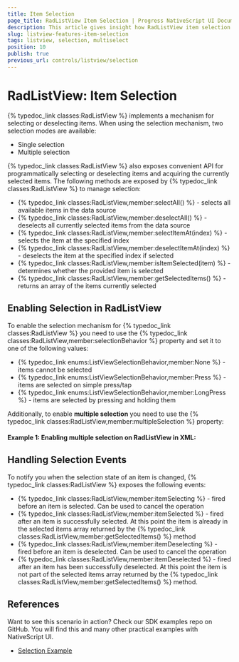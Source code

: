```yaml
---
title: Item Selection
page_title: RadListView Item Selection | Progress NativeScript UI Documentation
description: This article gives insight how RadListView item selection works.
slug: listview-features-item-selection
tags: listview, selection, multiselect
position: 10
publish: true
previous_url: controls/listview/selection
---
```

# RadListView: Item Selection
{% typedoc_link classes:RadListView %} implements a mechanism for selecting or deselecting items. When using the selection mechanism, two selection modes are available:
- Single selection
- Multiple selection

{% typedoc_link classes:RadListView %} also exposes convenient API for programmatically selecting or deselecting items and acquiring the currently selected items. The following methods are exposed by {% typedoc_link classes:RadListView %} to manage selection:
- {% typedoc_link classes:RadListView,member:selectAll() %} - selects all available items in the data source
- {% typedoc_link classes:RadListView,member:deselectAll() %} - deselects all currently selected items from the data source
- {% typedoc_link classes:RadListView,member:selectItemAt(index) %} - selects the item at the specified index
- {% typedoc_link classes:RadListView,member:deselectItemAt(index) %} - deselects the item at the specified index if selected
- {% typedoc_link classes:RadListView,member:isItemSelected(item) %} - determines whether the provided item is selected
- {% typedoc_link classes:RadListView,member:getSelectedItems() %} - returns an array of the items currently selected

## Enabling Selection in RadListView
To enable the selection mechanism for {% typedoc_link classes:RadListView %} you need to use the {% typedoc_link classes:RadListView,member:selectionBehavior %} property and set it to one of the following values:
- {% typedoc_link enums:ListViewSelectionBehavior,member:None %} - items cannot be selected
- {% typedoc_link enums:ListViewSelectionBehavior,member:Press %} - items are selected on simple press/tap
- {% typedoc_link enums:ListViewSelectionBehavior,member:LongPress %} - items are selected by pressing and holding them

Additionally, to enable **multiple selection** you need to use the {% typedoc_link classes:RadListView,member:multipleSelection %} property:

#### __Example 1: Enabling multiple selection on RadListView in XML:__
<snippet id='listview-multiple-selection-xml'/>

## Handling Selection Events
To notify you when the selection state of an item is changed, {% typedoc_link classes:RadListView %} exposes the following events:
- {% typedoc_link classes:RadListView,member:itemSelecting %} - fired before an item is selected. Can be used to cancel the operation
- {% typedoc_link classes:RadListView,member:itemSelected %} - fired after an item is successfully selected. At this point the item is already in the selected items array returned by the {% typedoc_link classes:RadListView,member:getSelectedItems() %} method
- {% typedoc_link classes:RadListView,member:itemDeselecting %} - fired before an item is deselected. Can be used to cancel the operation
- {% typedoc_link classes:RadListView,member:itemDeselected %} - fired after an item has been successfully deselected. At this point the item is not part of the selected items array returned by the {% typedoc_link classes:RadListView,member:getSelectedItems() %} method.

## References
Want to see this scenario in action?
Check our SDK examples repo on GitHub. You will find this and many other practical examples with NativeScript UI.

* [Selection Example](https://github.com/telerik/nativescript-ui-samples/tree/master/listview/app/examples/listview-selection)
